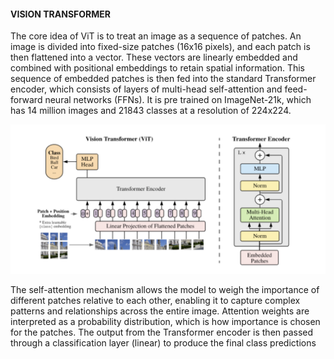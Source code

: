 #### VISION TRANSFORMER

The core idea of ViT is to treat an image as a sequence of patches. An image is divided into fixed-size patches (16x16 pixels), and each patch is then flattened into a vector. These vectors are linearly embedded and combined with positional embeddings to retain spatial information. This sequence of embedded patches is then fed into the standard Transformer encoder, which consists of layers of multi-head self-attention and feed-forward neural networks (FFNs). It is pre trained on ImageNet-21k, which has 14 million images and 21843 classes at a resolution of 224x224.

![ViT](https://github.com/KadirOrcunAltunel/ColorectalCancerPrediction/blob/main/images/ViT.png)


The self-attention mechanism allows the model to weigh the importance of different patches relative to each other, enabling it to capture complex patterns and relationships across the entire image. Attention weights are interpreted as a probability distribution, which is how importance is chosen for the patches. The output from the Transformer encoder is then passed through a classification layer (linear) to produce the final class predictions
